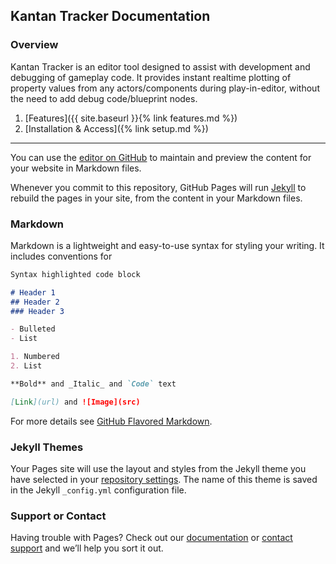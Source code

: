 ## Kantan Tracker Documentation

### Overview
Kantan Tracker is an editor tool designed to assist with development and debugging of gameplay code. It provides instant realtime plotting of property values from any actors/components during play-in-editor, without the need to add debug code/blueprint nodes.

1. [Features]({{ site.baseurl }}{% link features.md %})
2. [Installation & Access]({% link setup.md %})

---------------------------
You can use the [editor on GitHub](https://github.com/kamrann/KantanTrackerDocs/edit/master/index.md) to maintain and preview the content for your website in Markdown files.

Whenever you commit to this repository, GitHub Pages will run [Jekyll](https://jekyllrb.com/) to rebuild the pages in your site, from the content in your Markdown files.

### Markdown

Markdown is a lightweight and easy-to-use syntax for styling your writing. It includes conventions for

```markdown
Syntax highlighted code block

# Header 1
## Header 2
### Header 3

- Bulleted
- List

1. Numbered
2. List

**Bold** and _Italic_ and `Code` text

[Link](url) and ![Image](src)
```

For more details see [GitHub Flavored Markdown](https://guides.github.com/features/mastering-markdown/).

### Jekyll Themes

Your Pages site will use the layout and styles from the Jekyll theme you have selected in your [repository settings](https://github.com/kamrann/KantanTrackerDocs/settings). The name of this theme is saved in the Jekyll `_config.yml` configuration file.

### Support or Contact

Having trouble with Pages? Check out our [documentation](https://help.github.com/categories/github-pages-basics/) or [contact support](https://github.com/contact) and we’ll help you sort it out.
